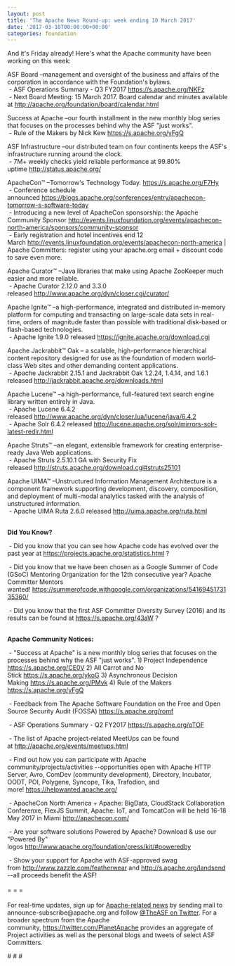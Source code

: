 ```yaml
---
layout: post
title: 'The Apache News Round-up: week ending 10 March 2017'
date: '2017-03-10T00:00:00+00:00'
categories: foundation
---
```

<p>And it's Friday already! Here's what the Apache community have been working on this week:</p> 
  <div> 
    <p>ASF Board –management and oversight of the business and affairs of the corporation in accordance with the Foundation's bylaws.<br />&nbsp;- ASF Operations Summary - Q3 FY2017 <a href="https://s.apache.org/NKFz">https://s.apache.org/NKFz</a> <br />&nbsp;- Next Board Meeting: 15 March 2017. Board calendar and minutes available at&nbsp;<a href="http://apache.org/foundation/board/calendar.html">http://apache.org/foundation/board/calendar.html</a></p> 
    <p>Success at Apache –our fourth installment in the new monthly blog series that focuses on the processes behind why the ASF &quot;just works&quot;.<br />&nbsp;- Rule of the Makers by Nick Kew <a href="https://s.apache.org/yFgQ">https://s.apache.org/yFgQ</a></p> 
    <p>ASF Infrastructure –our distributed team on four continents keeps the ASF's infrastructure running around the clock.<br />&nbsp;- 7M+ weekly checks yield reliable performance at 99.80% uptime&nbsp;<a href="http://status.apache.org/">http://status.apache.org/</a></p> 
  </div> 
  <div> 
    <p><a href="http://status.apache.org/"></a>ApacheCon™ –Tomorrow's Technology Today.&nbsp;<a href="https://s.apache.org/F7Hy">https://s.apache.org/F7Hy</a><br />&nbsp;- Conference schedule announced&nbsp;<a href="https://blogs.apache.org/conferences/entry/apachecon-tomorrow-s-software-today">https://blogs.apache.org/conferences/entry/apachecon-tomorrow-s-software-today</a><br />&nbsp;-&nbsp;Introducing a new level of ApacheCon sponsorship: the Apache Community Sponsor&nbsp;<a href="http://events.linuxfoundation.org/events/apachecon-north-america/sponsors/community-sponsor">http://events.linuxfoundation.org/events/apachecon-north-america/sponsors/community-sponsor</a><br />&nbsp;- Early registration and hotel incentives end 12 March&nbsp;<a href="http://events.linuxfoundation.org/events/apachecon-north-america">http://events.linuxfoundation.org/events/apachecon-north-america</a>&nbsp;| Apache Committers: register using your apache.org email + discount code to save even more.<br /></p> 
    <p>Apache Curator™ –Java libraries that make using Apache ZooKeeper much easier and more reliable.<br />&nbsp;- Apache Curator 2.12.0 and 3.3.0 released&nbsp;<a href="http://www.apache.org/dyn/closer.cgi/curator/">http://www.apache.org/dyn/closer.cgi/curator/</a></p> 
    <p>Apache Ignite™ –a high-performance, integrated and distributed in-memory platform for computing and transacting on large-scale data sets in real-time, orders of magnitude faster than possible with traditional disk-based or flash-based technologies.<br />&nbsp;- Apache Ignite 1.9.0 released&nbsp;<a href="https://ignite.apache.org/download.cgi">https://ignite.apache.org/download.cgi</a></p> 
    <p>Apache Jackrabbit™ Oak – a scalable, high-performance hierarchical content repository designed for use as the foundation of modern world-class Web sites and other demanding content applications.<br />&nbsp;- Apache Jackrabbit 2.15.1 and Jackrabbit Oak 1.2.24, 1.4.14, and 1.6.1 released&nbsp;<a href="http://jackrabbit.apache.org/downloads.html">http://jackrabbit.apache.org/downloads.html</a></p> 
    <p>Apache Lucene™ –a high-performance, full-featured text search engine library written entirely in Java.<br />&nbsp;- Apache Lucene 6.4.2 released&nbsp;<a href="http://www.apache.org/dyn/closer.lua/lucene/java/6.4.2">http://www.apache.org/dyn/closer.lua/lucene/java/6.4.2</a><br />&nbsp;-&nbsp;Apache Solr 6.4.2 released&nbsp;<a href="http://lucene.apache.org/solr/mirrors-solr-latest-redir.html">http://lucene.apache.org/solr/mirrors-solr-latest-redir.html</a></p> 
    <p>Apache Struts™ –an elegant, extensible framework for creating enterprise-ready Java Web applications. <br />&nbsp;- Apache Struts 2.5.10.1 GA with Security Fix released&nbsp;<a href="http://struts.apache.org/download.cgi#struts25101">http://struts.apache.org/download.cgi#struts25101</a></p> 
    <p>Apache UIMA™ –Unstructured Information Management Architecture is a component framework supporting development, discovery, composition, and deployment of multi-modal analytics tasked with the analysis of unstructured information.<br />&nbsp;- Apache UIMA Ruta 2.6.0 released <a href="http://uima.apache.org/ruta.html">http://uima.apache.org/ruta.html</a></p> 
    <p><strong><br />Did You Know?</strong></p> 
    <p><a href="http://qpid.apache.org/download.html"></a></p>&nbsp;- Did you know that you can&nbsp;see how Apache code has evolved over the past year at&nbsp;<a href="https://projects.apache.org/statistics.html">https://projects.apache.org/statistics.html</a>&nbsp;?<br /> 
    <p>&nbsp;- Did you know that we have been chosen as a Google Summer of Code (GSoC) Mentoring Organization for the 12th consecutive year? Apache Committer Mentors wanted!&nbsp;<a href="https://summerofcode.withgoogle.com/organizations/5416945173135360/">https://summerofcode.withgoogle.com/organizations/5416945173135360/</a></p> 
    <p>&nbsp;- Did you know that the first ASF Committer Diversity Survey (2016) and its results can be found at <a href="https://s.apache.org/43aW">https://s.apache.org/43aW</a> ?</p> 
    <p><strong><br />Apache Community Notices:</strong></p> 
  </div> 
  <div> 
    <p>&nbsp;- &quot;Success at Apache&quot; is a new monthly blog series that focuses on the processes behind why the ASF &quot;just works&quot;. 1) Project Independence <a href="https://s.apache.org/CE0V">https://s.apache.org/CE0V</a>&nbsp;2) All Carrot and No Stick&nbsp;<a href="https://s.apache.org/ykoG">https://s.apache.org/ykoG</a>&nbsp;3)&nbsp;Asynchronous Decision Making&nbsp;<a href="https://s.apache.org/PMvk">https://s.apache.org/PMvk</a>&nbsp;4)&nbsp;Rule of the Makers <a href="https://s.apache.org/yFgQ">https://s.apache.org/yFgQ</a></p> 
    <p>&nbsp;- Feedback from The Apache Software Foundation on the Free and Open Source Security Audit (FOSSA) <a href="https://s.apache.org/romf">https://s.apache.org/romf</a></p> 
    <p>&nbsp;- ASF Operations Summary - Q2 FY2017 <a href="https://s.apache.org/oTOF">https://s.apache.org/oTOF</a></p> 
    <div> 
      <p>&nbsp;- The list of Apache project-related MeetUps can be found at&nbsp;<a href="http://apache.org/events/meetups.html">http://apache.org/events/meetups.html</a></p> 
      <p>&nbsp;- Find out how you can participate with Apache community/projects/activities --opportunities open with&nbsp;Apache HTTP Server,&nbsp;Avro, ComDev (community development), Directory, Incubator, OODT, POI, Polygene, Syncope, Tika, Trafodion, and more!&nbsp;<a href="https://helpwanted.apache.org/">https://helpwanted.apache.org/</a></p> 
    </div> 
    <p>&nbsp;- ApacheCon North America + Apache: BigData, CloudStack Collaboration Conferenxe, FlexJS Summit, Apache: IoT, and TomcatCon will be held 16-18 May 2017 in Miami <a href="http://apachecon.com/">http://apachecon.com/</a></p> 
    <p>&nbsp;- Are your software solutions Powered by Apache? Download &amp; use our &quot;Powered By&quot; logos&nbsp;<a href="http://www.apache.org/foundation/press/kit/#poweredby">http://www.apache.org/foundation/press/kit/#poweredby</a></p> 
    <div>&nbsp;- Show your support for Apache with ASF-approved swag from&nbsp;<a href="http://www.zazzle.com/featherwear">http://www.zazzle.com/featherwear</a> and&nbsp;<a href="http://s.apache.org/landsend">http://s.apache.org/landsend</a> --all proceeds benefit the ASF!&nbsp;</div> 
    <div><br /></div> 
    <div>= = =</div> 
    <div><br /></div> 
    <div>For real-time updates, sign up for <a href="http://apache.org/foundation/mailinglists.html#foundation-announce">Apache-related news</a> by sending mail to announce-subscribe@apache.org and follow <a href="https://twitter.com/TheASF">@TheASF on Twitter</a>. For a broader spectrum from the Apache community,&nbsp;<a href="http://s.apache.org/landsend">https://twitter.com/PlanetApache</a> provides an aggregate of Project activities as well as the personal blogs and tweets of select ASF Committers.</div> 
  </div> 
  <p># # #</p>
